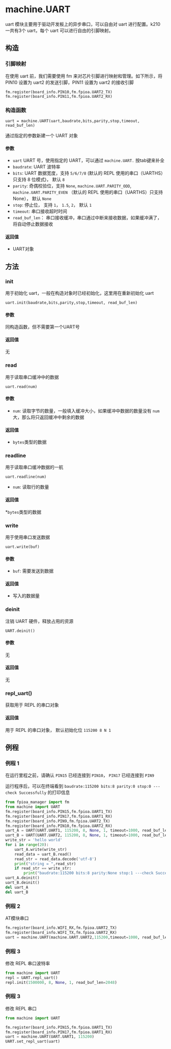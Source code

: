 machine.UART
=============

uart 模块主要用于驱动开发板上的异步串口，可以自由对 uart 进行配置。k210 一共有3个 uart，每个 uart 可以进行自由的引脚映射。

## 构造

### 引脚映射

在使用 uart 前，我们需要使用 fm 来对芯片引脚进行映射和管理。如下所示，将 PIN10 设置为 uart2 的发送引脚，PIN11 设置为 uart2 的接收引脚
```
fm.register(board_info.PIN10,fm.fpioa.UART2_TX)
fm.register(board_info.PIN11,fm.fpioa.UART2_RX)
```

### 构造函数

```
uart = machine.UART(uart,baudrate,bits,parity,stop,timeout, read_buf_len)
```

通过指定的参数新建一个 UART 对象

#### 参数

* `uart` UART 号，使用指定的 UART，可以通过 `machine.UART.` 按tab键来补全
* `baudrate`: UART 波特率
* `bits`: UART 数据宽度，支持 `5/6/7/8` (默认的 REPL 使用的串口（UARTHS）只支持 8 位模式)， 默认 `8`
* `parity`: 奇偶校验位，支持 `None`, `machine.UART.PARITY_ODD`,  `machine.UART.PARITY_EVEN` （默认的 REPL 使用的串口（UARTHS）只支持 None）， 默认 `None`
* `stop`: 停止位， 支持 `1`， `1.5`, `2`， 默认 `1`
* `timeout`: 串口接收超时时间
* `read_buf_len`： 串口接收缓冲，串口通过中断来接收数据，如果缓冲满了，将自动停止数据接收

#### 返回值

* UART对象

## 方法

### init

用于初始化 uart，一般在构造对象时已经初始化，这里用在重新初始化 uart
```
uart.init(baudrate,bits,parity,stop,timeout, read_buf_len)
```

#### 参数

同构造函数，但不需要第一个UART号

#### 返回值

无

### read

用于读取串口缓冲中的数据

```
uart.read(num)
```
#### 参数

* `num`: 读取字节的数量，一般填入缓冲大小，如果缓冲中数据的数量没有 `num` 大，那么将只返回缓冲中剩余的数据

#### 返回值

* `bytes`类型的数据

### readline

用于读取串口缓冲数据的一航

```
uart.readline(num)
```
* `num`: 读取行的数量

#### 返回值

*`bytes`类型的数据


### write

用于使用串口发送数据

```
uart.write(buf)
```
#### 参数

* `buf`: 需要发送到数据

#### 返回值

* 写入的数据量

### deinit

注销 UART 硬件，释放占用的资源

```
UART.deinit()
```

#### 参数

无

#### 返回值

无

### repl_uart()

获取用于 REPL 的串口对象

#### 返回值

用于 REPL 的串口对象， 默认初始化位 `115200 8 N 1`


## 例程


### 例程 1

在运行里程之前，请确认 `PIN15` 已经连接到 `PIN10`， `PIN17` 已经连接到 `PIN9`

运行程序后，可以在终端看到 `baudrate:115200 bits:8 parity:0 stop:0 ---check Successfully` 的打印信息

```python
from fpioa_manager import fm
from machine import UART
fm.register(board_info.PIN15,fm.fpioa.UART1_TX)
fm.register(board_info.PIN17,fm.fpioa.UART1_RX)
fm.register(board_info.PIN9,fm.fpioa.UART2_TX)
fm.register(board_info.PIN10,fm.fpioa.UART2_RX)
uart_A = UART(UART.UART1, 115200, 8, None, 1, timeout=1000, read_buf_len=4096)
uart_B = UART(UART.UART2, 115200, 8, None, 1, timeout=1000, read_buf_len=4096)
write_str = 'hello world'
for i in range(20):
    uart_A.write(write_str)
    read_data = uart_B.read()
    read_str = read_data.decode('utf-8')
    print("string = ",read_str)
    if read_str == write_str:
        print("baudrate:115200 bits:8 parity:None stop:1 ---check Successfully")
uart_A.deinit()
uart_B.deinit()
del uart_A
del uart_B
```

### 例程 2

AT模块串口

```python
fm.register(board_info.WIFI_RX,fm.fpioa.UART2_TX)
fm.register(board_info.WIFI_TX,fm.fpioa.UART2_RX)
uart = machine.UART(machine.UART.UART2,115200,timeout=1000, read_buf_len=4096)
```
### 例程 3

修改 REPL 串口波特率

```python
from machine import UART
repl = UART.repl_uart()
repl.init(1500000, 8, None, 1, read_buf_len=2048)
```

### 例程 3

修改 REPL 串口

```python
from machine import UART

fm.register(board_info.PIN15,fm.fpioa.UART1_TX)
fm.register(board_info.PIN17,fm.fpioa.UART1_RX)
uart = machine.UART(UART.UART1, 115200)
UART.set_repl_uart(uart)
```
